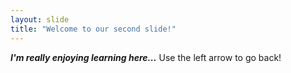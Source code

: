 ```yaml
---
layout: slide
title: "Welcome to our second slide!"
---
```

_**I'm really enjoying learning here...**_
Use the left arrow to go back!
